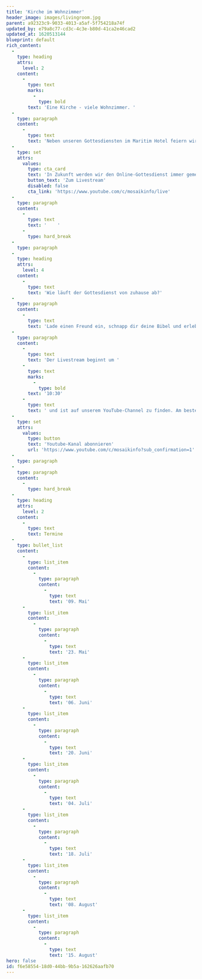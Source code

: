 ```yaml
---
title: 'Kirche im Wohnzimmer'
header_image: images/livingroom.jpg
parent: a92323c9-9033-4013-a5af-5f754218a74f
updated_by: e79a8c77-cd3c-4c3e-b80d-41ca2e46cad2
updated_at: 1620513144
blueprint: default
rich_content:
  -
    type: heading
    attrs:
      level: 2
    content:
      -
        type: text
        marks:
          -
            type: bold
        text: 'Eine Kirche - viele Wohnzimmer. '
  -
    type: paragraph
    content:
      -
        type: text
        text: 'Neben unseren Gottesdiensten im Maritim Hotel feiern wir alle zwei Wochen Kirche im Wohnzimmer.'
  -
    type: set
    attrs:
      values:
        type: cta_card
        text: 'In Zukunft werden wir den Online-Gottesdienst immer gemeinsam als Mosaik Family feiern. Du findest den Livestream auf dem YouTube-Channel der Mosaik Ulm.'
        button_text: 'Zum Livestream'
        disabled: false
        cta_link: 'https://www.youtube.com/c/mosaikinfo/live'
  -
    type: paragraph
    content:
      -
        type: text
        text: '    '
      -
        type: hard_break
  -
    type: paragraph
  -
    type: heading
    attrs:
      level: 4
    content:
      -
        type: text
        text: 'Wie läuft der Gottesdienst von zuhause ab?'
  -
    type: paragraph
    content:
      -
        type: text
        text: 'Lade einen Freund ein, schnapp dir deine Bibel und erlebt zusammen eine geniale Zeit in Gottes Gegenwart! Euch erwartet eine starke Gebetszeit und eine relevante, ermutigende Message. Außerdem wird es immer 2-3 knackige Fragen zur Predigt geben, über die ihr euch austauschen könnt und die du in deine Woche mitnehmen darfst. '
  -
    type: paragraph
    content:
      -
        type: text
        text: 'Der Livestream beginnt um '
      -
        type: text
        marks:
          -
            type: bold
        text: '10:30'
      -
        type: text
        text: ' und ist auf unserem YouTube-Channel zu finden. Am besten abonnierst du unseren Kanal:'
  -
    type: set
    attrs:
      values:
        type: button
        text: 'Youtube-Kanal abonnieren'
        url: 'https://www.youtube.com/c/mosaikinfo?sub_confirmation=1'
  -
    type: paragraph
  -
    type: paragraph
    content:
      -
        type: hard_break
  -
    type: heading
    attrs:
      level: 2
    content:
      -
        type: text
        text: Termine
  -
    type: bullet_list
    content:
      -
        type: list_item
        content:
          -
            type: paragraph
            content:
              -
                type: text
                text: '09. Mai'
      -
        type: list_item
        content:
          -
            type: paragraph
            content:
              -
                type: text
                text: '23. Mai'
      -
        type: list_item
        content:
          -
            type: paragraph
            content:
              -
                type: text
                text: '06. Juni'
      -
        type: list_item
        content:
          -
            type: paragraph
            content:
              -
                type: text
                text: '20. Juni'
      -
        type: list_item
        content:
          -
            type: paragraph
            content:
              -
                type: text
                text: '04. Juli'
      -
        type: list_item
        content:
          -
            type: paragraph
            content:
              -
                type: text
                text: '18. Juli'
      -
        type: list_item
        content:
          -
            type: paragraph
            content:
              -
                type: text
                text: '08. August'
      -
        type: list_item
        content:
          -
            type: paragraph
            content:
              -
                type: text
                text: '15. August'
hero: false
id: f6e58554-18d0-44bb-9b5a-162626aafb70
---
```

